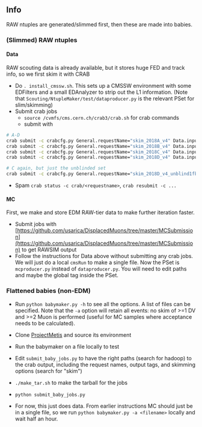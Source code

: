 ## Info

RAW ntuples are generated/slimmed first, then these are made into babies.

### (Slimmed) RAW ntuples

#### Data
RAW scouting data is already available, but it stores huge FED and track info, so we first skim it with CRAB
* Do `. install_cmssw.sh`. This sets up a CMSSW environment with some EDFilters and a small EDAnalyzer to strip out the L1 information. (Note that `Scouting/NtupleMaker/test/dataproducer.py` is the relevant PSet for slim/skimming)
* Submit crab jobs
  * `source /cvmfs/cms.cern.ch/crab3/crab.sh` for crab commands
  * submit with
```bash
# A-D
crab submit -c crabcfg.py General.requestName="skim_2018A_v4" Data.inputDataset="/ScoutingCaloMuon/Run2018A-v1/RAW" ;
crab submit -c crabcfg.py General.requestName="skim_2018B_v4" Data.inputDataset="/ScoutingCaloMuon/Run2018B-v1/RAW" ;
crab submit -c crabcfg.py General.requestName="skim_2018C_v4" Data.inputDataset="/ScoutingCaloMuon/Run2018C-v1/RAW" ;
crab submit -c crabcfg.py General.requestName="skim_2018D_v4" Data.inputDataset="/ScoutingCaloMuon/Run2018D-v1/RAW" ;

# C again, but just the unblinded set
crab submit -c crabcfg.py General.requestName="skim_2018D_v4_unblind1fb" Data.inputDataset="/ScoutingCaloMuon/Run2018D-v1/RAW" Data.lumiMask="data/unblind_2018C_1fb_JSON.txt" Data.unitsPerJob=2000000;
```
  * Spam `crab status -c crab/<requestname>`, `crab resubmit -c ...`

#### MC
First, we make and store EDM RAW-tier data to make further iteration faster.
* Submit jobs with [https://github.com/usarica/DisplacedMuons/tree/master/MCSubmission](https://github.com/usarica/DisplacedMuons/tree/master/MCSubmission) to get RAWSIM output
* Follow the instructions for Data above without submitting any crab jobs. We will just do a local `cmsRun` to make a single file. Now the PSet is `mcproducer.py` instead of `dataproducer.py`. You will need to edit paths and maybe the global tag inside the PSet.


### Flattened babies (non-EDM)

* Run `python babymaker.py -h` to see all the options. A list of files can be specified. Note that the `-a` option will retain all events:
no skim of >=1 DV and >=2 Muon is performed (useful for MC samples where acceptance needs to be calculated).

* Clone [ProjectMetis](https://github.com/aminnj/ProjectMetis/) and source its environment
* Run the babymaker on a file locally to test
* Edit `submit_baby_jobs.py` to have the right paths (search for hadoop) to the crab output, including the request names, output tags, and skimming options (search for "skim")
* `./make_tar.sh` to make the tarball for the jobs
* `python submit_baby_jobs.py`
* For now, this just does data. From earlier instructions MC should just be in a single file, so we run `python babymaker.py -a <filename>` locally and wait half an hour.

